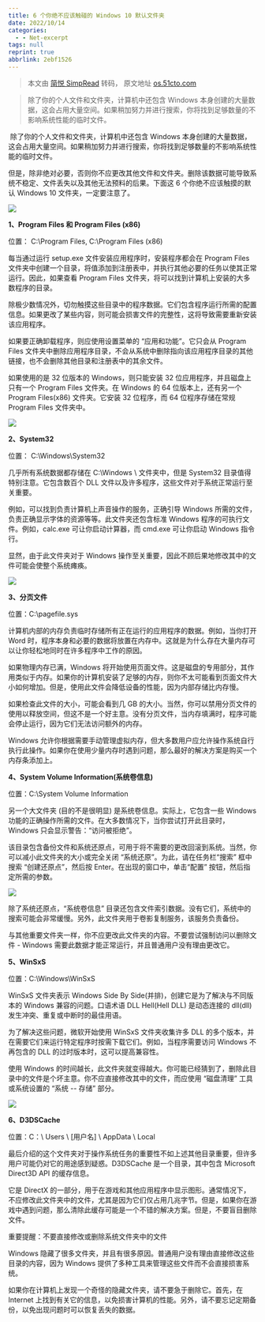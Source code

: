 ```yaml
---
title: 6 个你绝不应该触碰的 Windows 10 默认文件夹
date: 2022/10/14
categories:
  - - Net-excerpt
tags: null
reprint: true
abbrlink: 2ebf1526
---
```



> 本文由 [简悦 SimpRead](http://ksria.com/simpread/) 转码， 原文地址 [os.51cto.com](https://os.51cto.com/article/634698.html)

> 除了你的个人文件和文件夹，计算机中还包含 Windows 本身创建的大量数据，这会占用大量空间。如果稍加努力并进行搜索，你将找到足够数量的不影响系统性能的临时文件。

 除了你的个人文件和文件夹，计算机中还包含 Windows 本身创建的大量数据，这会占用大量空间。如果稍加努力并进行搜索，你将找到足够数量的不影响系统性能的临时文件。

但是，除非绝对必要，否则你不应更改其他文件和文件夹。删除该数据可能导致系统不稳定、文件丢失以及其他无法预料的后果。下面这 6 个你绝不应该触摸的默认 Windows 10 文件夹，一定要注意了。

![](https://s3.51cto.com/oss/202012/14/c331ddc54b8286bdfa0524acd548a0c6.jpeg)

**1、Program Files 和 Program Files (x86)**

位置： C:\Program Files, C:\Program Files (x86)

每当通过运行 setup.exe 文件安装应用程序时，安装程​序都会在 Program Files 文件夹中创建一个目录，将值添加到注册表中，并执行其他必要的任务以使其正常运行。因此，如果查看 Program Files 文件夹，将可以找到计算机上安装的大多数程序的目录。

除极少数情况外，切勿触摸这些目录中的程序数据。它们包含程序运行所需的配置信息。如果更改了某些内容，则可能会损害文件的完整性，这将导致需要重新安装该应用程序。

如果要正确卸载程序，则应使用设置菜单的 “应用和功能”。它只会从 Program Files 文件夹中删除应用程序目录，不会从系统中删除指向该应用程序目录的其他链接，也不会删除其他目录和注册表中的其余文件。

如果使用的是 32 位版本的 Windows，则只能安装 32 位应用程序，并且磁盘上只有一个 Program Files 文件夹。在 Windows 的 64 位版本上，还有另一个 Program Files(x86) 文件夹。它安装 32 位程序，而 64 位程序存储在常规 Program Files 文件夹中。

![](https://s3.51cto.com/oss/202012/14/997af64656762622b559e6b2822ae8ea.jpeg)

**2、System32**

位置： C:\Windows\System32

几乎所有系统数据都存储在 C:\Windows \ 文件夹中，但是 System32 目录值得特别注意。它包含数百个 DLL 文件以及许多程序，这些文件对于系统正常运行至关重要。

例如，可以找到负责计算机上声音操作的服务，正确引导 Windows 所需的文件，负责正确显示字体的资源等等。此文件夹还包含标准 Windows 程序的可执行文件。例如，calc.exe 可让你启动计算器，而 cmd.exe 可让你启动 Windows 指令行。

显然，由于此文件夹对于 Windows 操作至关重要，因此不顾后果地修改其中的文件可能会使整个系统瘫痪。

![](https://s6.51cto.com/oss/202012/14/43fdcea711802efff5ec613a02e8b69e.jpeg)

**3、分页文件**

位置：C:\pagefile.sys

计算机内部的内存负责临时存储所有正在运行的应用程序的数据。例如，当你打开 Word 时，程序本身和必要的数据将放置在内存中。这就是为什么存在大量内存可以让你轻松地同时在许多程序中工作的原因。

如果物理内存已满，Windows 将开始使用页面文件。这是磁盘的专用部分，其作用类似于内存。如果你的计算机安装了足够的内存，则你不太可能看到页面文件大小如何增加。但是，使用此文件会降低设备的性能，因为内部存储比内存慢。

如果检查此文件的大小，可能会看到几 GB 的大小。当然，你可以禁用分页文件的使用以释放空间，但这不是一个好主意。没有分页文件，当内存填满时，程序可能会停止运行，因为它们无法访问额外的内存。

Windows 允许你根据需要手动管理虚拟内存，但大多数用户应允许操作系统自行执行此操作。如果你在使用少量内存时遇到问题，那么最好的解决方案是购买一个内存条添加上。

**4、System Volume Information(系统卷信息)**

位置：C:\System Volume Information

另一个大文件夹 (目的不是很明显) 是系统卷信息。实际上，它包含一些 Windows 功能的正确操作所需的文件。在大多数情况下，当你尝试打开此目录时，Windows 只会显示警告：“访问被拒绝”。

该目录包含备份文件和系统还原点，可用于将不需要的更改回滚到系统。当然，你可以减小此文件夹的大小或完全关闭 “系统还原”。为此，请在任务栏“搜索” 框中搜索 “创建还原点”，然后按 Enter。在出现的窗口中，单击“配置” 按钮，然后指定所需的参数。

![](https://s4.51cto.com/oss/202012/14/70248e2590eae344b360ba4ab6364e17.jpeg)

除了系统还原点，“系统卷信息” 目录还包含文件索引数据。没有它们，系统中的搜索可能会非常缓慢。另外，此文件夹用于卷影复制服务，该服务负责备份。

与其他重要文件夹一样，你不应更改此文件夹的内容。不要尝试强制访问以删除文件 - Windows 需要此数据才能正常运行，并且普通用户没有理由更改它。

**5、WinSxS**

位置：C:\Windows\WinSxS

WinSxS 文件夹表示 Windows Side By Side(并排)，创建它是为了解决与不同版本的 Windows 兼容的问题。口语术语 DLL Hell(Hell DLL) 是动态连接的 dll(dll) 发生冲突、重复或中断时的最佳用语。

为了解决这些问题，微软开始使用 WinSxS 文件夹收集许多 DLL 的多个版本，并在需要它们来运行特定程序时按需下载它们。例如，当程序需要访问 Windows 不再包含的 DLL 的过时版本时，这可以提高兼容性。

使用 Windows 的时间越长，此文件夹就变得越大。你可能已经猜到了，删除此目录中的文件是个坏主意。你不应直接修改其中的文件，而应使用 “磁盘清理” 工具或系统设置的 “系统 -- 存储” 部分。

![](https://s4.51cto.com/oss/202012/14/513f5f77158097ade776f84cdd626bfa.jpeg)

**6、D3DSCache**

位置：C：\ Users \ [用户名] \ AppData \ Local

最后介绍的这个文件夹对于操作系统任务的重要性不如上述其他目录重要，但许多用户可能仍对它的用途感到疑惑。D3DSCache 是​​一个目录，其中包含 Microsoft Direct3D API 的缓存信息。

它是 DirectX 的一部分，用于在游戏和其他应用程序中显示图形。通常情况下，不应修改此文件夹中的文件，尤其是因为它们仅占用几兆字节。但是，如果你在游戏中遇到问题，那么清除此缓存可能是一个不错的解决方案。但是，不要盲目删除文件。

重要提醒：不要直接修改或删除系统文件夹中的文件

Windows 隐藏了很多文件夹，并且有很多原因。普通用户没有理由直接修改这些目录的内容，因为 Windows 提供了多种工具来管理这些文件而不会直接损害系统。

如果你在计算机上发现一个奇怪的隐藏文件夹，请不要急于删除它。首先，在 Internet 上找到有关它的信息，以免损害计算机的性能。另外，请不要忘记定期备份，以免出现问题时可以恢复丢失的数据。